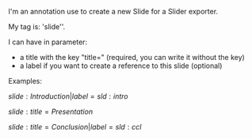 I'm an annotation use to create a new Slide for a Slider exporter. 

My tag is: 'slide''.

I can have in parameter:
- a title with the key "title=" (required, you can write it without the key)
- a label if you want to create a reference to this slide (optional)

Examples: 

${slide:Introduction|label=sld:intro}$

${slide:title=Presentation}$

${slide:title=Conclusion|label=sld:ccl}$